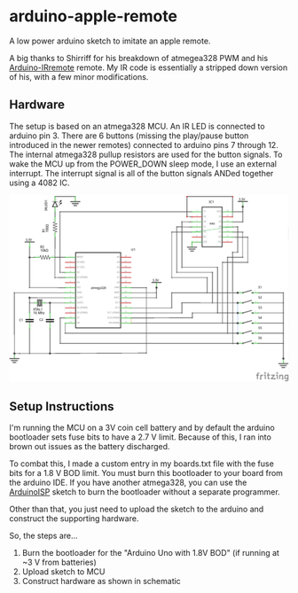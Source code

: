 arduino-apple-remote
========================

A low power arduino sketch to imitate an apple remote.

A big thanks to Shirriff for his breakdown of atmegea328 PWM
and his [Arduino-IRremote](https://github.com/shirriff/Arduino-IRremote) remote.
My IR code is essentially a stripped down version of his, with a few minor modifications.


## Hardware

The setup is based on an atmega328 MCU.
An IR LED is connected to arduino pin 3.
There are 6 buttons (missing the play/pause button introduced in the newer remotes) connected
to arduino pins 7 through 12.
The internal atmega328 pullup resistors are used for the button signals.
To wake the MCU up from the POWER_DOWN sleep mode, I use an external interrupt.
The interrupt signal is all of the button signals ANDed together using a 4082 IC.

![Schematic Diagram](doc/schematic.png)

## Setup Instructions

I'm running the MCU on a 3V coin cell battery and by default the arduino bootloader sets fuse
bits to have a 2.7 V limit. Because of this, I ran into brown out issues as the battery discharged.

To combat this, I made a custom entry in my boards.txt file with the fuse bits for a 1.8 V BOD limit.
You must burn this bootloader to your board from the arduino IDE. If you have another atmega328,
you can use the [ArduinoISP](http://arduino.cc/en/Tutorial/ArduinoISP) sketch to burn the
bootloader without a separate programmer.

Other than that, you just need to upload the sketch to the arduino and construct the supporting
hardware.

So, the steps are...

1. Burn the bootloader for the "Arduino Uno with 1.8V BOD" (if running at ~3 V from batteries)
2. Upload sketch to MCU
3. Construct hardware as shown in schematic
